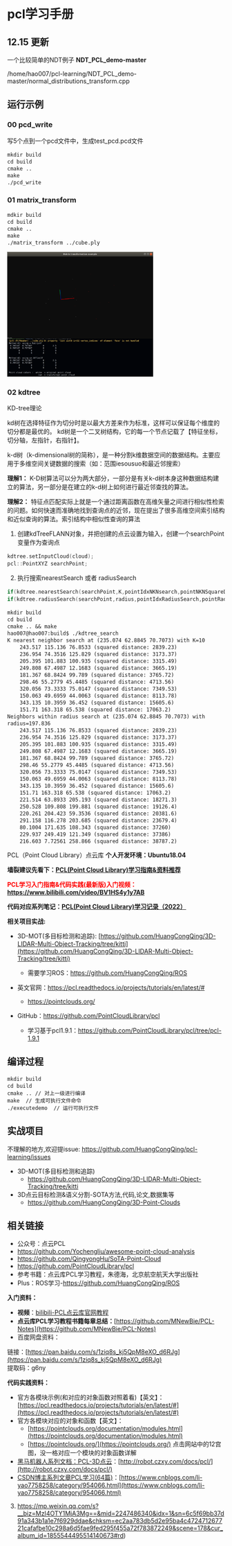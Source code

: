 # pcl学习手册

## 12.15 更新

一个比较简单的NDT例子 **NDT_PCL_demo-master**

/home/hao007/pcl-learning/NDT_PCL_demo-master/normal_distributions_transform.cpp

## 运行示例

### 00 pcd_write

写5个点到一个pcd文件中，生成test_pcd.pcd文件

```
mkdir build
cd build
cmake ..
make
./pcd_write 
```

### 01 matrix_transform

```
mdkir build
cd build
cmake ..
make
./matrix_transform ../cube.ply
```

<img src="README.assets/image-20221215215617054.png" alt="image-20221215215617054" style="zoom: 33%;" />

### 02 kdtree

KD-tree理论

kd树在选择特征作为切分时是以最大方差来作为标准，这样可以保证每个维度的切分都是最优的。
kd树是一个二叉树结构，它的每一个节点记载了【特征坐标，切分轴，左指针，右指针】。

k-d树（k-dimensional树的简称），是一种分割k维数据空间的数据结构。主要应用于多维空间关键数据的搜索（如：范围iesousuo和最近邻搜索）

**理解1：**
K-D树算法可以分为两大部分，一部分是有关k-d树本身这种数据结构建立的算法，另一部分是在建立的k-d树上如何进行最近邻查找的算法。

**理解2：**
特征点匹配实际上就是一个通过距离函数在高维矢量之间进行相似性检索的问题。如何快速而准确地找到查询点的近邻，现在提出了很多高维空间索引结构和近似查询的算法。索引结构中相似性查询的算法

1. 创建kdTreeFLANN对象，并把创建的点云设置为输入，创建一个searchPoint变量作为查询点

```cpp
kdtree.setInputCloud(cloud);
pcl::PointXYZ searchPoint;
```

2. 执行搜索nearestSearch 或者 radiusSearch

```cpp
if(kdtree.nearestSearch(searchPoint,K,pointIdxNKNsearch,pointNKNSquareDistance)>0) //执行K近邻搜索
if(kdtree.radiusSearch(searchPoint,radius,pointIdxRadiusSearch,pointRadiusSquaredDistance)>0) //执行半径R内近邻搜索方法
```



```shell
mkdir build
cd build
cmake .. && make
hao007@hao007:build$ ./kdtree_search 
K nearest neighbor search at (235.074 62.8845 70.7073) with K=10
    243.517 115.136 76.8533 (squared distance: 2839.23)
    236.954 74.3516 125.829 (squared distance: 3173.37)
    205.395 101.883 100.935 (squared distance: 3315.49)
    249.808 67.4987 12.1683 (squared distance: 3665.19)
    181.367 68.8424 99.789 (squared distance: 3765.72)
    298.46 55.2779 45.4485 (squared distance: 4713.56)
    320.056 73.3333 75.0147 (squared distance: 7349.53)
    150.063 49.6959 44.0063 (squared distance: 8113.78)
    343.135 10.3959 36.452 (squared distance: 15605.6)
    151.71 163.318 65.538 (squared distance: 17063.2)
Neighbors within radius search at (235.074 62.8845 70.7073) with radius=197.836
    243.517 115.136 76.8533 (squared distance: 2839.23)
    236.954 74.3516 125.829 (squared distance: 3173.37)
    205.395 101.883 100.935 (squared distance: 3315.49)
    249.808 67.4987 12.1683 (squared distance: 3665.19)
    181.367 68.8424 99.789 (squared distance: 3765.72)
    298.46 55.2779 45.4485 (squared distance: 4713.56)
    320.056 73.3333 75.0147 (squared distance: 7349.53)
    150.063 49.6959 44.0063 (squared distance: 8113.78)
    343.135 10.3959 36.452 (squared distance: 15605.6)
    151.71 163.318 65.538 (squared distance: 17063.2)
    221.514 63.8933 205.193 (squared distance: 18271.3)
    250.528 109.808 199.881 (squared distance: 19126.4)
    220.261 204.423 59.3536 (squared distance: 20381.6)
    291.158 116.278 203.685 (squared distance: 23679.4)
    80.1004 171.635 108.343 (squared distance: 37260)
    229.937 249.419 121.349 (squared distance: 37386)
    216.603 7.72561 258.866 (squared distance: 38787.2)
```

PCL（Point Cloud Library）点云库  **个人开发环境：Ubuntu18.04**

**墙裂建议先看下：[PCL(Point Cloud Library)学习指南&资料推荐](https://zhuanlan.zhihu.com/p/268524083)**

**<font color='red'>PCL学习入门指南&代码实践(最新版)入门视频： </font> https://www.bilibili.com/video/BV1HS4y1y7AB**

**代码对应系列笔记：[PCL(Point Cloud Library)学习记录（2022）](https://www.yuque.com/huangzhongqing/pcl)**

**相关项目实战:**

* 3D-MOT(多目标检测和追踪):
  [https://github.com/HuangCongQing/3D-LIDAR-Multi-Object-Tracking/tree/kitti](https://github.com/HuangCongQing/3D-LIDAR-Multi-Object-Tracking/tree/kitti)
    * 需要学习ROS：https://github.com/HuangCongQing/ROS

* 英文官网：https://pcl.readthedocs.io/projects/tutorials/en/latest/#
  * https://pointclouds.org/
* GitHub：https://github.com/PointCloudLibrary/pcl
  * 学习基于pcl1.9.1：https://github.com/PointCloudLibrary/pcl/tree/pcl-1.9.1

## 编译过程

```shell
mkdir build
cd build
cmake .. // 对上一级进行编译
make  // 生成可执行文件命令
./executedemo  // 运行可执行文件
```

## 实战项目

不理解的地方,欢迎提issue: https://github.com/HuangCongQing/pcl-learning/issues

* 3D-MOT(多目标检测和追踪)
  * https://github.com/HuangCongQing/3D-LIDAR-Multi-Object-Tracking/tree/kitti
* 3D点云目标检测&语义分割-SOTA方法,代码,论文,数据集等
  * https://github.com/HuangCongQing/3D-Point-Clouds

## 相关链接

* 公众号：点云PCL
* https://github.com/Yochengliu/awesome-point-cloud-analysis
* https://github.com/QingyongHu/SoTA-Point-Cloud
* https://github.com/PointCloudLibrary/pcl
* 参考书籍：点云库PCL学习教程，朱德海，北京航空航天大学出版社
* Plus：ROS学习-https://github.com/HuangCongQing/ROS

**入门资料：**

- **视频**：[bilibili-PCL点云库官网教程](https://space.bilibili.com/504859351/channel/detail?cid=130387)
- **点云库PCL学习教程书籍每章总结：**[https://github.com/MNewBie/PCL-Notes](https://github.com/MNewBie/PCL-Notes)
- 百度网盘资料：

链接：[https://pan.baidu.com/s/1ziq8s_kj5QpM8eXO_d6RJg](https://pan.baidu.com/s/1ziq8s_kj5QpM8eXO_d6RJg)<br />提取码：g6ny<br />

**代码实践资料：**

- 官方各模块示例(和对应的对象函数对照着看)【英文】：[https://pcl.readthedocs.io/projects/tutorials/en/latest/#](https://pcl.readthedocs.io/projects/tutorials/en/latest/#)
- 官方各模块对应的对象和函数【英文】：
  - [https://pointclouds.org/documentation/modules.html](https://pointclouds.org/documentation/modules.html)
  - [https://pointclouds.org/](https://pointclouds.org/) 点击网站中的12宫图，没一格对应一个模块的对象函数详解
- [黑马机器人系列文档：PCL-3D点云](http://robot.czxy.com/docs/pcl/)：[http://robot.czxy.com/docs/pcl/](http://robot.czxy.com/docs/pcl/)
- [CSDN博主系列文章PCL学习(64篇)](https://www.cnblogs.com/li-yao7758258/category/954066.html)：[https://www.cnblogs.com/li-yao7758258/category/954066.html](https://www.cnblogs.com/li-yao7758258/category/954066.html)



3. https://mp.weixin.qq.com/s?__biz=MzI4OTY1MjA3Mg==&mid=2247486340&idx=1&sn=6c5f69bb37d91a343b1a1e7f6929ddae&chksm=ec2aa783db5d2e95ba4c472471267721cafafbe10c298a6d5fae9fed295f455a72f783872249&scene=178&cur_album_id=1855544495514140673#rd)






